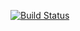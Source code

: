 [![Build Status](https://travis-ci.org/DanAparicio22/Ejercicio-marcador-de-Tennis.svg?branch=master)](https://travis-ci.org/DanAparicio22/Ejercicio-marcador-de-Tennis)